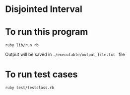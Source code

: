 # Disjointed Interval

# To run this program
``` ruby lib/run.rb ```

Output will be saved in  ```./executable/output_file.txt ``` file

# To run test cases

``` ruby test/testclass.rb ```
